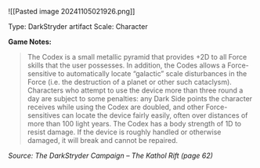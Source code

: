 ![[Pasted image 20241105021926.png]]

Type: DarkStryder artifact
Scale: Character

**Game Notes:** 
> The Codex is a small metallic pyramid that provides +2D to all Force skills that the user possesses. In addition, the Codes allows a Force-sensitive to automatically locate “galactic” scale disturbances in the Force (i.e. the destruction of a planet or other such cataclysm). Characters who attempt to use the device more than three round a day are subject to some penalties: any Dark Side points the character receives while using the Codex are doubled, and other Force-sensitives can locate the device fairly easily, often over distances of more than 100 light years. The Codex has a body strength of 1D to resist damage. If the device is roughly handled or otherwise damaged, it will break and cannot be repaired.

*Source: The DarkStryder Campaign – The Kathol Rift (page 62)*